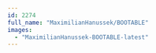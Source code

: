 ```yaml
---
id: 2274
full_name: "MaximilianHanussek/BOOTABLE"
images: 
  - "MaximilianHanussek-BOOTABLE-latest"
---
```

